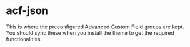 # acf-json

This is where the preconfigured Advanced Custom Field groups are kept. You should sync these when you install the theme to get the required functionalities.
